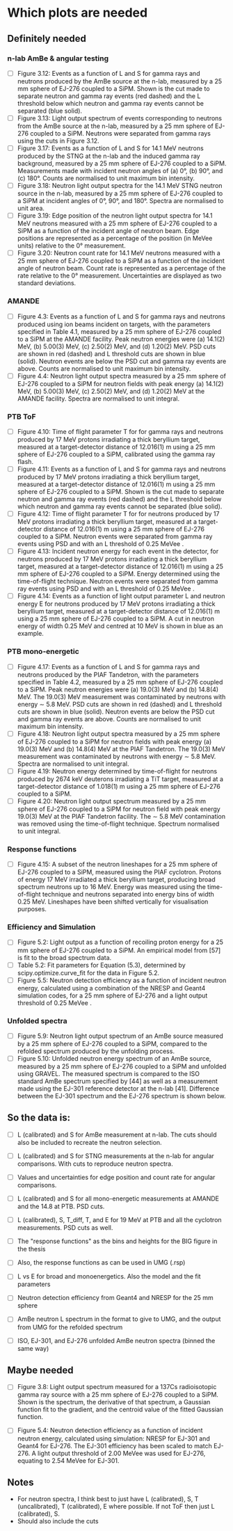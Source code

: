 # Which plots are needed

## Definitely needed

### n-lab AmBe & angular testing
 - [ ] Figure 3.12: Events as a function of L and S for gamma rays and neutrons produced by the AmBe source at the n-lab, measured by a 25 mm sphere of EJ-276 coupled to a SiPM. Shown is the cut made to separate neutron and gamma ray events (red dashed) and the L threshold below which neutron and gamma ray events cannot be separated (blue solid).
- [ ] Figure 3.13: Light output spectrum of events corresponding to neutrons from the AmBe source at the n-lab, measured by a 25 mm sphere of EJ-276 coupled to a SiPM. Neutrons were separated from gamma rays using the cuts in Figure 3.12.
 - [ ] Figure 3.17: Events as a function of L and S for 14.1 MeV neutrons produced by the STNG at the n-lab and the induced gamma ray background, measured by a 25 mm sphere of EJ-276 coupled to a SiPM. Measurements made with incident neutron angles of (a) 0°, (b) 90°, and (c) 180°. Counts are normalised to unit maximum bin intensity.
 - [ ] Figure 3.18: Neutron light output spectra for the 14.1 MeV STNG neutron source in the n-lab, measured by a 25 mm sphere of EJ-276 coupled to a SiPM at incident angles of 0°, 90°, and 180°. Spectra are normalised to unit area.
 - [ ] Figure 3.19: Edge position of the neutron light output spectra for 14.1 MeV neutrons measured with a 25 mm sphere of EJ-276 coupled to a SiPM as a function of the incident angle of neutron beam. Edge positions are represented as a percentage of the position (in MeVee units) relative to the 0° measurement.
 - [ ] Figure 3.20: Neutron count rate for 14.1 MeV neutrons measured with a 25 mm sphere of EJ-276 coupled to a SiPM as a function of the incident angle of neutron beam. Count rate is represented as a percentage of the rate relative to the 0° measurement. Uncertainties are displayed as two standard deviations.

### AMANDE
 - [ ] Figure 4.3: Events as a function of L and S for gamma rays and neutrons produced using ion beams incident on targets, with the parameters specified in Table 4.1, measured by a 25 mm sphere of EJ-276 coupled to a SiPM at the AMANDE facility. Peak neutron energies were (a) 14.1(2) MeV, (b) 5.00(3) MeV, (c) 2.50(2) MeV, and (d) 1.20(2) MeV. PSD cuts are shown in red (dashed) and L threshold cuts are shown in blue (solid). Neutron events are below the PSD cut and gamma ray events are above. Counts are normalised to unit maximum bin intensity.
 - [ ] Figure 4.4: Neutron light output spectra measured by a 25 mm sphere of EJ-276 coupled to a SiPM for neutron fields with peak energy (a) 14.1(2) MeV, (b) 5.00(3) MeV, (c) 2.50(2) MeV, and (d) 1.20(2) MeV at the AMANDE facility. Spectra are normalised to unit integral.

### PTB ToF
 - [ ] Figure 4.10: Time of flight parameter T for for gamma rays and neutrons produced by 17 MeV protons irradiating a thick beryllium target, measured at a target-detector distance of 12.016(1) m using a 25 mm sphere of EJ-276 coupled to a SiPM, calibrated using the gamma ray flash.
 - [ ] Figure 4.11: Events as a function of L and S for gamma rays and neutrons produced by 17 MeV protons irradiating a thick beryllium target, measured at a target-detector distance of 12.016(1) m using a 25 mm sphere of EJ-276 coupled to a SiPM. Shown is the cut made to separate neutron and gamma ray events (red dashed) and the L threshold below which neutron and gamma ray events cannot be separated (blue solid).
 - [ ] Figure 4.12: Time of flight parameter T for for neutrons produced by 17 MeV protons irradiating a thick beryllium target, measured at a target-detector distance of 12.016(1) m using a 25 mm sphere of EJ-276 coupled to a SiPM. Neutron events were separated from gamma ray events using PSD and with an L threshold of 0.25 MeVee .
 - [ ] Figure 4.13: Incident neutron energy for each event in the detector, for neutrons produced by 17 MeV protons irradiating a thick beryllium target, measured at a target-detector distance of 12.016(1) m using a 25 mm sphere of EJ-276 coupled to a SiPM. Energy determined using the time-of-flight technique. Neutron events were separated from gamma ray events using PSD and with an L threshold of 0.25 MeVee .
 - [ ] Figure 4.14: Events as a function of light output parameter L and neutron energy E for neutrons produced by 17 MeV protons irradiating a thick beryllium target, measured at a target-detector distance of 12.016(1) m using a 25 mm sphere of EJ-276 coupled to a SiPM. A cut in neutron energy of width 0.25 MeV and centred at 10 MeV is shown in blue as an example.

### PTB mono-energetic
 - [ ] Figure 4.17: Events as a function of L and S for gamma rays and neutrons produced by the PIAF Tandetron, with the parameters specified in Table 4.2, measured by a 25 mm sphere of EJ-276 coupled to a SiPM. Peak neutron energies were (a) 19.0(3) MeV and (b) 14.8(4) MeV. The 19.0(3) MeV measurement was contaminated by neutrons with energy ∼ 5.8 MeV. PSD cuts are shown in red (dashed) and L threshold cuts are shown in blue (solid). Neutron events are below the PSD cut and gamma ray events are above. Counts are normalised to unit maximum bin intensity.
 - [ ] Figure 4.18: Neutron light output spectra measured by a 25 mm sphere of EJ-276 coupled to a SiPM for neutron fields with peak energy (a) 19.0(3) MeV and (b) 14.8(4) MeV at the PIAF Tandetron. The 19.0(3) MeV measurement was contaminated by neutrons with energy ∼ 5.8 MeV. Spectra are normalised to unit integral.
 - [ ] Figure 4.19: Neutron energy determined by time-of-flight for neutrons produced by 2674 keV deuterons irradiating a TiT target, measured at a target-detector distance of 1.018(1) m using a 25 mm sphere of EJ-276 coupled to a SiPM.
 - [ ] Figure 4.20: Neutron light output spectrum measured by a 25 mm sphere of EJ-276 coupled to a SiPM for neutron field with peak energy 19.0(3) MeV at the PIAF Tandetron facility. The ∼ 5.8 MeV contamination was removed using the time-of-flight technique. Spectrum normalised to unit integral.

### Response functions
 - [ ] Figure 4.15: A subset of the neutron lineshapes for a 25 mm sphere of EJ-276 coupled to a SiPM, measured using the PIAF cyclotron. Protons of energy 17 MeV irradiated a thick beryllium target, producing broad spectrum neutrons up to 16 MeV. Energy was measured using the time-of-flight technique and neutrons separated into energy bins of width 0.25 MeV. Lineshapes have been shifted vertically for visualisation purposes.

### Efficiency and Simulation
 - [ ] Figure 5.2: Light output as a function of recoiling proton energy for a 25 mm sphere of EJ-276 coupled to a SiPM. An empirical model from \[57\] is fit to the broad spectrum data.
 - [ ] Table 5.2: Fit parameters for Equation (5.3), determined by scipy.optimize.curve_fit for the data in Figure 5.2.
 - [ ] Figure 5.5: Neutron detection efficiency as a function of incident neutron energy, calculated using a combination of the NRESP and Geant4 simulation codes, for a 25 mm sphere of EJ-276 and a light output threshold of 0.25 MeVee .

### Unfolded spectra
 - [ ] Figure 5.9: Neutron light output spectrum of an AmBe source measured by a 25 mm sphere of EJ-276 coupled to a SiPM, compared to the refolded spectrum produced by the unfolding process.
 - [ ] Figure 5.10: Unfolded neutron energy spectrum of an AmBe source, measured by a 25 mm sphere of EJ-276 coupled to a SiPM and unfolded using GRAVEL. The measured spectrum is compared to the ISO standard AmBe spectrum specified by \[44\] as well as a measurement made using the EJ-301 reference detector at the n-lab \[41\]. Difference between the EJ-301 spectrum and the EJ-276 spectrum is shown below.

## So the data is:
- [ ] L (calibrated) and S for AmBe measurement at n-lab. The cuts should also be included to recreate the neutron selection.
- [ ] L (calibrated) and S for STNG measurements at the n-lab for angular comparisons. With cuts to reproduce neutron spectra.
- [ ] Values and uncertainties for edge position and count rate for angular comparisons.
- [ ] L (calibrated) and S for all mono-energetic measurements at AMANDE and the 14.8 at PTB. PSD cuts.
- [ ] L (calibrated), S, T_diff, T, and E for 19 MeV at PTB and all the cyclotron measurements. PSD cuts as well.
- [ ] The "response functions" as the bins and heights for the BIG figure in the thesis
- [ ] Also, the response functions as can be used in UMG (.rsp)
- [ ] L vs E for broad and monoenergetics. Also the model and the fit parameters
- [ ] Neutron detection efficiency from Geant4 and NRESP for the 25 mm sphere
- [ ] AmBe neutron L spectrum in the format to give to UMG, and the output from UMG for the refolded spectrum
- [ ] ISO, EJ-301, and EJ-276 unfolded AmBe neutron spectra (binned the same way)








## Maybe needed
 - [ ] Figure 3.8: Light output spectrum measured for a 137Cs radioisotopic gamma ray source with a 25 mm sphere of EJ-276 coupled to a SiPM. Shown is the spectrum, the derivative of that spectrum, a Gaussian function fit to the gradient, and the centroid value of the fitted Gaussian function.

 - [ ] Figure 5.4: Neutron detection efficiency as a function of incident neutron energy, calculated using simulation: NRESP for EJ-301 and Geant4 for EJ-276. The EJ-301 efficiency has been scaled to match EJ-276. A light output threshold of 2.00 MeVee was used for EJ-276, equating to 2.54 MeVee for EJ-301.

## Notes
- For neutron spectra, I think best to just have L (calibrated), S, T (uncalibrated), T (calibrated), E where possible. If not ToF then just L (calibrated), S.
- Should also include the cuts